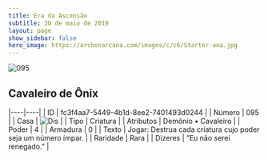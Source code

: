 ```yaml
---
title: Era da Ascensão
subtitle: 30 de maio de 2019
layout: page
show_sidebar: false
hero_image: https://archonarcana.com/images/c/c6/Starter-aoa.jpg
---
```


![095](https://cdn.keyforgegame.com/media/card_front/pt/435_095_H728P3QFJ5H_pt.png)

## Cavaleiro de Ônix

|----|----|
| ID | fc3f4aa7-5449-4b1d-8ee2-7401493d0244 |
| Número | 095 |
| Casa | ![Dis](https://archonarcana.com/images/thumb/e/e8/Dis.png/22px-Dis.png "Dis") |
| Tipo | Criatura |
| Atributos | Demônio • Cavaleiro |
| Poder | 4 |
| Armadura | 0 |
| Texto | Jogar: Destrua cada criatura cujo poder seja um número ímpar. |
| Raridade | Rara |
| Dizeres | ”Eu não serei renegado.” |
